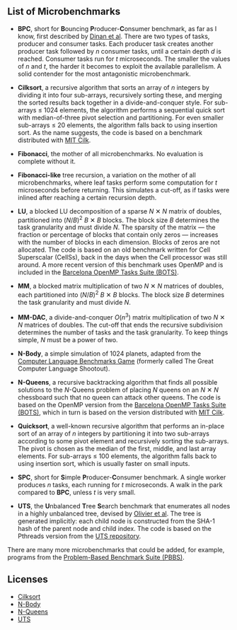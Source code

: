 ## List of Microbenchmarks

- **BPC**, short for **B**ouncing **P**roducer-**C**onsumer benchmark, as far
  as I know, first described by [Dinan et al][1]. There are two types of
  tasks, producer and consumer tasks. Each producer task creates another
  producer task followed by *n* consumer tasks, until a certain depth *d* is
  reached. Consumer tasks run for *t* microseconds. The smaller the values of
  *n* and *t*, the harder it becomes to exploit the available parallelism. A
  solid contender for the most antagonistic microbenchmark.

- **Cilksort**, a recursive algorithm that sorts an array of *n* integers by
  dividing it into four sub-arrays, recursively sorting these, and merging the
  sorted results back together in a divide-and-conquer style. For sub-arrays
  &le; 1024 elements, the algorithm performs a sequential quick sort with
  median-of-three pivot selection and partitioning. For even smaller
  sub-arrays &le; 20 elements, the algorithm falls back to using insertion
  sort. As the name suggests, the code is based on a benchmark distributed
  with [MIT Cilk][2].

- **Fibonacci**, the mother of all microbenchmarks. No evaluation is complete
  without it.

- **Fibonacci-like** tree recursion, a variation on the mother of all
  microbenchmarks, where leaf tasks perform some computation for *t*
  microseconds before returning. This simulates a cut-off, as if tasks were
  inlined after reaching a certain recursion depth.

- **LU**, a blocked LU decomposition of a sparse *N* &#10005; *N* matrix of
  doubles, partitioned into (*N*/*B*)<sup>2</sup> *B* &#10005; *B* blocks. The
  block size *B* determines the task granularity and must divide *N*. The
  sparsity of the matrix &mdash; the fraction or percentage of blocks that
  contain only zeros &mdash; increases with the number of blocks in each
  dimension. Blocks of zeros are not allocated. The code is based on an old
  benchmark written for Cell Superscalar (CellSs), back in the days when the
  Cell processor was still around. A more recent version of this benchmark
  uses OpenMP and is included in the [Barcelona OpenMP Tasks Suite (BOTS)][3].

- **MM**, a blocked matrix multiplication of two *N* &#10005; *N* matrices of
  doubles, each partitioned into (*N*/*B*)<sup>2</sup> *B* &#10005; *B*
  blocks. The block size *B* determines the task granularity and must divide
  *N*.

- **MM-DAC**, a divide-and-conquer *O*(*n*<sup>3</sup>) matrix
  multiplication of two *N* &#10005; *N* matrices of doubles. The cut-off that
  ends the recursive subdivision determines the number of tasks and the task
  granularity. To keep things simple, *N* must be a power of two.

- **N-Body**, a simple simulation of 1024 planets, adapted from the [Computer
  Language Benchmarks Game][4] (formerly called The Great Computer Language
  Shootout).

- **N-Queens**, a recursive backtracking algorithm that finds all possible
  solutions to the *N*-Queens problem of placing *N* queens on an *N* &#10005;
  *N* chessboard such that no queen can attack other queens. The code is based
  on the OpenMP version from the [Barcelona OpenMP Tasks Suite (BOTS)][3],
  which in turn is based on the version distributed with [MIT Cilk][2].

- **Quicksort**, a well-known recursive algorithm that performs an in-place
  sort of an array of *n* integers by partitioning it into two sub-arrays
  according to some pivot element and recursively sorting the sub-arrays. The
  pivot is chosen as the median of the first, middle, and last array elements.
  For sub-arrays &le; 100 elements, the algorithm falls back to using
  insertion sort, which is usually faster on small inputs.

- **SPC**, short for **S**imple **P**roducer-**C**onsumer benchmark. A single
  worker produces *n* tasks, each running for *t* microseconds. A walk in the
  park compared to **BPC**, unless *t* is very small.

- **UTS**, the **U**nbalanced **T**ree **S**earch benchmark that enumerates
  all nodes in a highly unbalanced tree, devised by [Olivier et al][5]. The
  tree is generated implicitly: each child node is constructed from the SHA-1
  hash of the parent node and child index. The code is based on the Pthreads
  version from the [UTS repository][6].

There are many more microbenchmarks that could be added, for example, programs
from the [Problem-Based Benchmark Suite (PBBS)][7].

## Licenses

- [Cilksort](http://supertech.lcs.mit.edu/cilk/index.html)
- [N-Body](https://benchmarksgame-team.pages.debian.net/benchmarksgame/license.html)
- [N-Queens](https://github.com/bsc-pm/bots/blob/master/LICENSE)
- [UTS](https://sourceforge.net/p/uts-benchmark/code/ci/master/tree/LICENSE)

<!-- References -->

[1]: https://dl.acm.org/citation.cfm?id=1654113
[2]: http://supertech.lcs.mit.edu/cilk/index.html
[3]: https://github.com/bsc-pm/bots
[4]: https://benchmarksgame-team.pages.debian.net/benchmarksgame/index.html
[5]: https://www.cs.unc.edu/~olivier/LCPC06.pdf
[6]: https://sourceforge.net/projects/uts-benchmark
[7]: http://www.cs.cmu.edu/~pbbs

